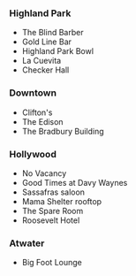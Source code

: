 ### Highland Park
* The Blind Barber
* Gold Line Bar
* Highland Park Bowl
* La Cuevita
* Checker Hall

### Downtown
* Clifton's
* The Edison
* The Bradbury Building

### Hollywood
* No Vacancy
* Good Times at Davy Waynes
* Sassafras saloon
* Mama Shelter rooftop
* The Spare Room
* Roosevelt Hotel

### Atwater
* Big Foot Lounge
